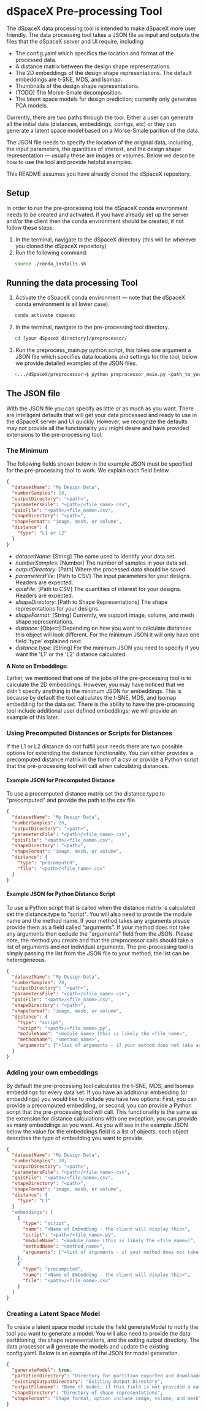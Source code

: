 # dSpaceX Pre-processing Tool
The dSpaceX data processing tool is intended to make dSpaceX more user friendly. The data processing tool takes a JSON file as
input and outputs the files that the dSpaceX server and UI require, including:
- The config.yaml which specifics the location and format of the processed data.
- A distance matrix between the design shape representations.
- The 2D embeddings of the design shape representations. The default embeddings are t-SNE, MDS, and Isomap.
- Thumbnails of the design shape representations.
- (TODO) The Morse-Smale decomposition.
- The latent space models for design prediction; currently only generates PCA models. 

Currently, there are two paths through the tool. Either a user can generate all the initial data (distances, embeddings, configs, etc) 
or they can generate a latent space model based on a Morse-Smale parition of the data.

The JSON file needs to specify the location of the original data, including, the input parameters, the quantities of interest,
and the design shape representation — usually these are images or volumes.
Below we describe how to use the tool and provide helpful examples.

This README assumes you have already cloned the dSpaceX repository.

## Setup
In order to run the pre-processing tool the dSpaceX conda environment needs to be created and activated. If you have
already set up the server and/or the client then the conda environment should be created, if not follow these steps:
1. In the terminal, navigate to the dSpaceX directory (this will be wherever you cloned the dSpaceX repository)
2. Run the following command:
```bash
   source ./conda_installs.sh
   ```

## Running the data processing Tool
1. Activate the dSpaceX conda environment — note that the dSpaceX conda environment is all lower case).
```bash
   conda activate dspacex
   ```
2. In the terminal, navigate to the pre-processing tool directory.
```bash
   cd [your dSpaceX directory]/preprocessor/
   ```
3. Run the preprocess_main.py python script, this takes one argument a JSON file which specifies data locations and settings
for the tool, below we provide detailed examples of the JSON files.
```bash
   <.../dSpaceX/preprocessor>$ python preprocessor_main.py <path_to_your_config_file>/<file_name>.json 
   ```

## The JSON file
With the JSON file you can specify as little or as much as you want. There are intelligent defaults that will get your
data processed and ready to use in the dSpaceX server and UI quickly. However, we recognize the defaults may not provide all the functionality 
you might desire and have provided extensions to the pre-processing tool.

### The Minimum
The following fields shown below in the example JSON must be specified for the pre-processing tool to work. 
We explain each field below.
```json
{
  "datasetName": "My Design Data",
  "numberSamples": 20,
  "outputDirectory": "<path>",
  "parametersFile": "<path>/<file_name>.csv",
  "qoisFile": "<path>/<file_name>.csv",
  "shapeDirectory": "<path>",
  "shapeFormat": "image, mesh, or volume",
  "distance": {
    "type": "L1 or L2"
  }
}
```

- *datasetName:* [String] The name used to identify your data set.
- *numberSamples:* [Number] The number of samples in your data set.
- *outputDirectory:* [Path] Where the processed data should be saved.
- *parametersFile:* [Path to CSV] The input parameters for your designs. Headers are expected.
- *qoisFile:* [Path to CSV] The quantities of interest for your designs. Headers are expected.
- *shapeDirectory:* [Path to Shape Representations] The shape representations for your designs.
- *shapeFormat:* [String] Currently, we support image, volume, and mesh shape representations.
- *distance:* [Object] Depending on how you want to calculate distances this object will look different. For the minimum JSON
it will only have one field 'type' explained next.
- *distance.type:* [String] For the minimum JSON you need to specify if you want the 'L1' or the 'L2' distance calculated.


**A Note on Embeddings:**

Earlier, we mentioned that one of the jobs of the pre-processing tool is to calculate the 2D embeddings. However, you may have
noticed that we didn't specify anything in the minimum JSON for embeddings. This is because by default the tool calculates the
t-SNE, MDS, and Isomap embedding for the data set. There is the ability to have the pre-processing tool include additional user
defined embeddings; we will provide an example of this later. 

### Using Precomputed Distances or Scripts for Distances
If the L1 or L2 distance do not fulfill your needs there are two possible options for extending the distance
functionality. You can either provides a precomputed distance matrix in the form of a csv or provide a 
Python script that the pre-processing tool will call when calculating distances.

#### Example JSON for Precomputed Distance
To use a precomputed distance matrix set the distance.type to "precomputed" and provide the
path to the csv file.
```json
{
  "datasetName": "My Design Data",
  "numberSamples": 20,
  "outputDirectory": "<path>",
  "parametersFile": "<path>/<file_name>.csv",
  "qoisFile": "<path>/<file_name>.csv",
  "shapeDirectory": "<path>",
  "shapeFormat": "image, mesh, or volume",
  "distance": {
    "type": "precomputed",
    "file": "<path>/<file_name>.csv"
  }
}
```

#### Example JSON for Python Distance Script
To use a Python script that is called when the distance matrix is calculated set the distance.type
to "script". You will also need to provide the module name and the method name. If your method takes
any arguments please provide them as a field called "arguments". If your method does not take any
arguments then exclude the "arguments" field from the JSON. Please note, the method you create and that the preprocessor calls
should take a list of arguments and not individual arguments. The pre-processing tool is simply passing
the list from the JSON file to your method, the list can be heterogeneous.
```json
{
  "datasetName": "My Design Data",
  "numberSamples": 20,
  "outputDirectory": "<path>",
  "parametersFile": "<path>/<file_name>.csv",
  "qoisFile": "<path>/<file_name>.csv",
  "shapeDirectory": "<path>",
  "shapeFormat": "image, mesh, or volume",
  "distance": {
    "type": "script",
    "script": "<path>/<file_name>.py",
    "moduleName": "<module_name> (this is likely the <file_name>",
    "methodName": "<method_name>",
    "arguments": ["<list of arguments - if your method does not take arguments exclude this field)>"]
  }
}
```

### Adding your own embeddings
By default the pre-processing tool calculates the t-SNE, MDS, and Isomap embeddings for every data set.
If you have an additional embedding (or embeddings) you would like to include you have two options: First, you 
can provide a precomputed embedding, or second, you can provide a Python script that the pre-processing tool
will call. This functionality is the same as the extension for distance calculations with one exception,
you can provide as many embeddings as you want. As you will see in the example JSON below the value for the
embeddings field is a list of objects, each object describes the type of embedding you want to provide.
```json
{
  "datasetName": "My Design Data",
  "numberSamples": 20,
  "outputDirectory": "<path>",
  "parametersFile": "<path>/<file_name>.csv",
  "qoisFile": "<path>/<file_name>.csv",
  "shapeDirectory": "<path>",
  "shapeFormat": "image, mesh, or volume",
  "distance": {
    "type": "L1"
  }
  "embeddings": [
    {
      "type": "script",
      "name": "<Name of Embedding - the client will display this>",
      "script": "<path>/<file_name>.py",
      "moduleName": "<module_name> (this is likely the <file_name>)",
      "methodName": "<method_name>",
      "arguments": ["<list of arguments - if your method does not take arguments exclude this field)>"]
    },
    {
      "type": "precomputed",
      "name": "<Name of Embedding - the client will display this>",
      "file": "<path>/<file_name>.csv"
    }
  ]
}
```

### Creating a Latent Space Model
To create a latent space model include the field generateModel to notify the tool you want to generate a model.
You will also need to provide the data partitioning, the shape representations, and the exiting output directory.
The data processor will generate the models and update the existing config.yaml.
Below is an example of the JSON for model generation.
```json
{
  "generateModel": true,
  "partitionDirectory": "Directory for partition exported and downloaded from UI",
  "existingOutputDirectory": "Existing Output Directory",
  "outputFilename": "Name of model; if this field is not provided a name will be generated",
  "shapeDirectory": "Directory of shape representations",
  "shapeFormat": "Shape format, option include image, volume, and mesh"
}
```